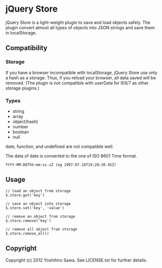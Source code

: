 # jQuery Store

jQuery Store is a light-weight plugin to save and load objects safely. The plugin convert almost all types of objects into JSON strings and save them in localStorage.


## Compatibility

### Storage

If you have a browser incompatible with localStorage, jQuery Store use only a hash as a storage. Thus, if you reload your browser, all data saved will be removed. (The plugin is not compatible with userData for IE6/7 as other storage plugins.)

### Types

* string
* array
* object(hash)
* number
* boolean
* null

date, function, and undefined are not compatible well.

The data of date is converted to the one of ISO 8601 Time format.

    YYYY-MM-DDThh:mm:ss.sZ (eg 1997-07-16T19:20:30.45Z)


## Usage

    // load an object from storage
    $.store.get('key')

    // save an object into storage
    $.store.set('key', 'value')

    // remove an object from storage
    $.store.remove('key')

    // remove all object from storage
    $.store.remove_all()


## Copyright

Copyright (c) 2012 Yoshihiro Sawa. See LICENSE.txt for further details.
